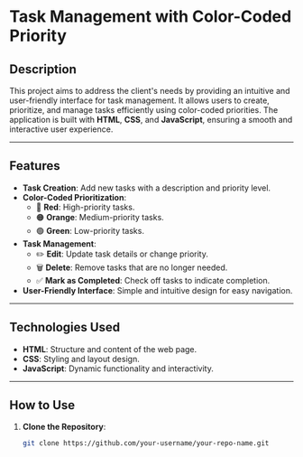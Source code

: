 # Task Management with Color-Coded Priority

## Description

This project aims to address the client's needs by providing an intuitive and user-friendly interface for task management. It allows users to create, prioritize, and manage tasks efficiently using color-coded priorities. The application is built with **HTML**, **CSS**, and **JavaScript**, ensuring a smooth and interactive user experience.

---

## Features

- **Task Creation**: Add new tasks with a description and priority level.
- **Color-Coded Prioritization**:
  - 🔴 **Red**: High-priority tasks.
  - 🟠 **Orange**: Medium-priority tasks.
  - 🟢 **Green**: Low-priority tasks.
- **Task Management**:
  - ✏️ **Edit**: Update task details or change priority.
  - 🗑️ **Delete**: Remove tasks that are no longer needed.
  - ✅ **Mark as Completed**: Check off tasks to indicate completion.
- **User-Friendly Interface**: Simple and intuitive design for easy navigation.

---

## Technologies Used

- **HTML**: Structure and content of the web page.
- **CSS**: Styling and layout design.
- **JavaScript**: Dynamic functionality and interactivity.

---

## How to Use

1. **Clone the Repository**:
   ```bash
   git clone https://github.com/your-username/your-repo-name.git
